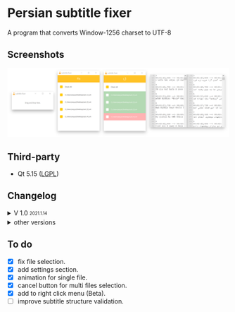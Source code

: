 # Persian subtitle fixer
A program that converts Window-1256 charset to UTF-8

## Screenshots
<img src="/screenshots/screenshot 1.svg"/>

## Third-party
* Qt 5.15 ([LGPL](http://doc.qt.io/qt-5/lgpl.html))

## Changelog 
<details>
<summary>V 1.0 <sub><sup>2021.1.14</sup></sub></summary>

+ New:
	+ added program to windows context menu.
	+ added subtitle structure validation.
+ Fixed:
	+ provide program from running multi instances at the same time.
</details>

<details>
<summary>other versions</summary>
	<details>
	<summary>V 0.5 <sub><sup>2020.7.31</sup></sub></summary>

+ New:
	+ setting section.
		+ change theme color.
		+ change file extension.
		+ other options ...
	+ about
	+ command line arguments
	+ header
+ Fixed:
	+ encode changer
	+ multi file selection
	+ user interface
	</details>
	<details>
	<summary>V 0.3 <sub><sup>2020.5.13</sup></sub></summary></summary>

+ First public release 
	</details>
</details>

## To do
- [x] fix file selection.
- [x] add settings section.
- [x] animation for single file.
- [x] cancel button for multi files selection.
- [x] add to right click menu (Beta).
- [ ] improve subtitle structure validation.
